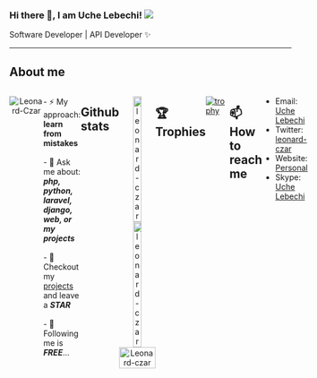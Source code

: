 ### Hi there 👋, I am Uche Lebechi! ![](https://pbs.twimg.com/profile_banners/860357608552763393/1593430830/1500x500)

Software Developer | API Developer ✨

<hr>

## About me
<div style="display: flex; justify-content: space-between; align-items: flex-start;">


<p align="center" style="width: 100%;">
    <span style="width: 100%;display:flex">
         <img src="https://github-readme-stats.vercel.app/api/top-langs?username=leonard-czar&show_icons=true&locale=en&layout=compact&theme=onedark" 
         alt="Leonard-Czar" style="max-width: 100%; height: auto;" />
        <p>
      - ⚡ My approach: <b>learn from mistakes</b><br><br> 
      - 💬 Ask me about: <b><i>php, python, laravel, <br> django, web, or my projects</i></b><br><br>
      - 🌟 Checkout my <a href="https://github.com/leonard-czar?tab=repositories">projects</a> and leave a <b><i>STAR</i></b><br><br>
      - 🔗 Following me is <b><i>FREE</i></b>...
    </p>
    </span>
</p>



<hr>

## Github stats

<p align="center" style="width: 100%;">
    <span style="width: 100%;">
        <img align="center" style="width: 49%;" src="https://github-readme-streak-stats.herokuapp.com/?user=leonard-czar&theme=onedark" alt="leonard-czar" />
        <img align="center" style="width: 49%;" src="https://github-readme-stats.vercel.app/api?username=leonard-czar&show_icons=true&locale=en&theme=onedark" alt="leonard-czar" />
      <img align="center" style="width: 100%;" src="https://raw.githubusercontent.com/leonard-czar/leonard-czar/output/github-contribution-grid-snake-dark.svg#gh-dark-mode-only" alt="Leonard-czar" />
    </span>
</p>


<hr>


## 🏆 Trophies

[![trophy](https://github-profile-trophy.vercel.app/?username=leonard-czar&theme=onedark&margin-w=15&margin-h=15)](https://www.buymeacoffee.com/pantani)

<hr>

## 📫 How to reach me

- Email: [Uche Lebechi](mailto:lebechiuchey@gmail.com)
- Twitter: [leonard-czar](https://x.com/leonard-czar)
- Website: [Personal](https://uche-lebechi-portfolio.vercel.app/)
- Skype:   [Uche Lebechi](https://join.skype.com/invite/NRCCGDnepedX)


<!-- - LinkedIn: [Uche Lebechi](https://www.linkedin.com/in/uche-lebechi-1a2025170/) -->

<hr>


